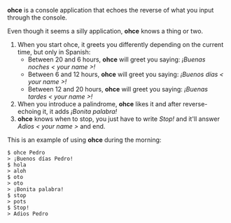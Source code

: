 **ohce** is a console application that echoes the reverse of what you input through the console.

Even though it seems a silly application, **ohce** knows a thing or two.

1. When you start ohce, it greets you differently depending on the current time, but only in
   Spanish:
    - Between 20 and 6 hours, **ohce** will greet you saying:  *¡Buenas noches < your name >!*
    - Between 6 and 12 hours, **ohce** will greet you saying:  *¡Buenos días < your name >!*
    - Between 12 and 20 hours, **ohce** will greet you saying:  *¡Buenas tardes < your name >!*
2. When you introduce a palindrome, **ohce** likes it and after reverse-echoing it, it adds *¡Bonita
   palabra!*
3. **ohce** knows when to stop, you just have to write *Stop!* and it'll answer *Adios < your
   name >* and end.

This is an example of using **ohce** during the morning:

    $ ohce Pedro
    > ¡Buenos días Pedro!
    $ hola
    > aloh
    $ oto
    > oto
    > ¡Bonita palabra!
    $ stop
    > pots
    $ Stop!
    > Adios Pedro
